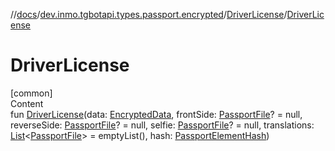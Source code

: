 //[docs](../../../index.md)/[dev.inmo.tgbotapi.types.passport.encrypted](../index.md)/[DriverLicense](index.md)/[DriverLicense](-driver-license.md)



# DriverLicense  
[common]  
Content  
fun [DriverLicense](-driver-license.md)(data: [EncryptedData](../../dev.inmo.tgbotapi.types.passport.credentials/index.md#%5Bdev.inmo.tgbotapi.types.passport.credentials%2FEncryptedData%2F%2F%2FPointingToDeclaration%2F%5D%2FClasslikes%2F625018081), frontSide: [PassportFile](../-passport-file/index.md)? = null, reverseSide: [PassportFile](../-passport-file/index.md)? = null, selfie: [PassportFile](../-passport-file/index.md)? = null, translations: [List](https://kotlinlang.org/api/latest/jvm/stdlib/kotlin.collections/-list/index.html)<[PassportFile](../-passport-file/index.md)> = emptyList(), hash: [PassportElementHash](../../dev.inmo.tgbotapi.types.passport.encrypted.abstracts/index.md#%5Bdev.inmo.tgbotapi.types.passport.encrypted.abstracts%2FPassportElementHash%2F%2F%2FPointingToDeclaration%2F%5D%2FClasslikes%2F625018081))  



